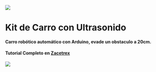 ![](https://zacetrex.com/wp-content/uploads/2025/02/Zacetrex-Logo-vert-celeste2-scaled.webp)

#  Kit de Carro con Ultrasonido

#### Carro robótico automático con Arduino, evade un obstaculo a 20cm.

#### Tutorial Completo en [Zacetrex](http://zacetrex.com)

![](https://zacetrex.com/wp-content/uploads/2025/02/Kit-Carro-Ultrasonido.png)

